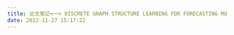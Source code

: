 ```yaml
---
title: 论文笔记<一> DISCRETE GRAPH STRUCTURE LEARNING FOR FORECASTING MULTIPLE TIME SERIES
date: 2022-11-27 15:17:22
---
```

